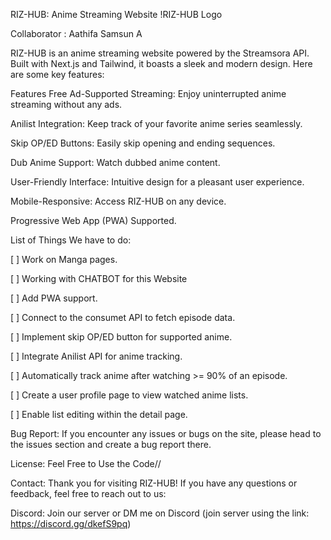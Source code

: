 RIZ-HUB: Anime Streaming Website
!RIZ-HUB Logo

Collaborator : Aathifa Samsun A

RIZ-HUB is an anime streaming website powered by the Streamsora API. Built with Next.js and Tailwind, it boasts a sleek and modern design. Here are some key features:

Features
Free Ad-Supported Streaming: Enjoy uninterrupted anime streaming without any ads.

Anilist Integration: Keep track of your favorite anime series seamlessly.

Skip OP/ED Buttons: Easily skip opening and ending sequences.

Dub Anime Support: Watch dubbed anime content.

User-Friendly Interface: Intuitive design for a pleasant user experience.

Mobile-Responsive: Access RIZ-HUB on any device.

Progressive Web App (PWA) Supported.




List of Things We have to do:

[ ] Work on Manga pages.

[ ] Working with CHATBOT for this Website

[ ] Add PWA support.

[ ] Connect to the consumet API to fetch episode data.

[ ] Implement skip OP/ED button for supported anime.

[ ] Integrate Anilist API for anime tracking.

[ ] Automatically track anime after watching >= 90% of an episode.

[ ] Create a user profile page to view watched anime lists.

[ ] Enable list editing within the detail page.



Bug Report:
If you encounter any issues or bugs on the site, please head to the issues section and create a bug report there.


License:
Feel Free to Use the Code//



Contact:
Thank you for visiting RIZ-HUB! If you have any questions or feedback, feel free to reach out to us:

Discord: Join our server or DM me on Discord (join server using the link: https://discord.gg/dkefS9pq)
